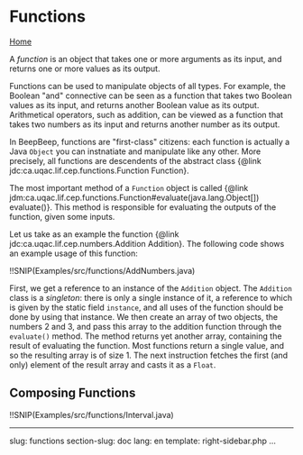 Functions
=========

[Home](index.html)

A *function* is an object that takes one or more arguments as its input, and returns one or more values as its output.

Functions can be used to manipulate objects of all types. For example, the Boolean "and" connective can be seen as a function that takes two Boolean values as its input, and returns another Boolean value as its output. Arithmetical operators, such as addition, can be viewed as a function that takes two numbers as its input and returns another number as its output.

In BeepBeep, functions are "first-class" citizens: each function is actually a Java `Object` you can instnatiate and manipulate like any other. More precisely, all functions are descendents of the abstract class {@link jdc:ca.uqac.lif.cep.functions.Function Function}.

The most important method of a `Function` object is called {@link jdm:ca.uqac.lif.cep.functions.Function#evaluate(java.lang.Object[]) evaluate()}. This method is responsible for evaluating the outputs of the function, given some inputs.

Let us take as an example the function {@link jdc:ca.uqac.lif.cep.numbers.Addition Addition}. The following code shows an example usage of this function:

!!SNIP(Examples/src/functions/AddNumbers.java)

First, we get a reference to an instance of the `Addition` object. The `Addition` class is a *singleton*: there is only a single instance of it, a reference to which is given by the static field `instance`, and all uses of the function should be done by using that instance. We then create an array of two objects, the numbers 2 and 3, and pass this array to the addition function through the `evaluate()` method. The method returns yet another array, containing the result of evaluating the function. Most functions return a single value, and so the resulting array is of size 1. The next instruction fetches the first (and only) element of the result array and casts it as a `Float`.

## <a name="functiontree">Composing Functions</a>


!!SNIP(Examples/src/functions/Interval.java)

<!-- :wrap=soft: -->
---
slug: functions
section-slug: doc
lang: en
template: right-sidebar.php
...

